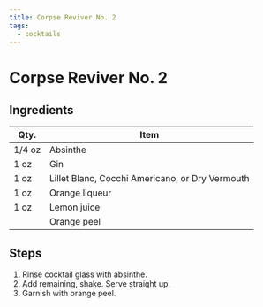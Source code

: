 ```yaml
---
title: Corpse Reviver No. 2
tags:
  - cocktails
---
```


# Corpse Reviver No. 2

## Ingredients

| Qty.   | Item                                            |
| ------ | ----------------------------------------------- |
| 1/4 oz | Absinthe                                        |
| 1 oz   | Gin                                             |
| 1 oz   | Lillet Blanc, Cocchi Americano, or Dry Vermouth |
| 1 oz   | Orange liqueur                                  |
| 1 oz   | Lemon juice                                     |
|        | Orange peel                                     |

## Steps

1. Rinse cocktail glass with absinthe.
1. Add remaining, shake. Serve straight up.
1. Garnish with orange peel.
